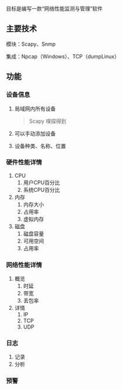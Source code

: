 目标是编写一款“网络性能监测与管理”软件


## 主要技术

模块：Scapy、Snmp

集成：Npcap（Windows）、TCP（dumpLinux）

## 功能

### 设备信息

1. 局域网内所有设备

    > Scapy 嗅探得到

2. 可以手动添加设备

3. 设备种类、名称、位置

### 硬件性能详情

1. CPU
    1. 用户CPU百分比
    2. 系统CPU百分比
2. 内存
    1. 内存大小
    2. 占用率
    3. 虚拟内存
3. 磁盘
    1. 磁盘容量
    2. 可用空间
    3. 占用率

### 网络性能详情

1. 概览
    1. 时延
    2. 带宽
    3. 丢包率
2. 详情
    1. IP
    2. TCP
    3. UDP

### 日志

1. 记录
2. 分析

### 预警







